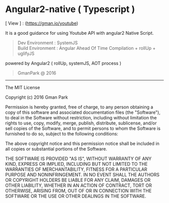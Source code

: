 # Angular2-native ( Typescript )

[ View ] : (https://gman.io/youtube)

It is a good guidance for using Youtube API with angular2 Native Script. <br>

> Dev Environment : SystemJS <br>
> Build Environment : Angular Ahead Of Time Compilation + rollUp + uglifyJS

powered by Angular2 ( rollUp, systemJS, AOT process )

> GmanPark @ 2016

* * *

The MIT License

Copyright (c) 2016 Gman Park

Permission is hereby granted, free of charge, to any person
obtaining a copy of this software and associated documentation
files (the "Software"), to deal in the Software without
restriction, including without limitation the rights to use,
copy, modify, merge, publish, distribute, sublicense, and/or sell
copies of the Software, and to permit persons to whom the
Software is furnished to do so, subject to the following
conditions:

The above copyright notice and this permission notice shall be
included in all copies or substantial portions of the Software.

THE SOFTWARE IS PROVIDED "AS IS", WITHOUT WARRANTY OF ANY KIND,
EXPRESS OR IMPLIED, INCLUDING BUT NOT LIMITED TO THE WARRANTIES
OF MERCHANTABILITY, FITNESS FOR A PARTICULAR PURPOSE AND
NONINFRINGEMENT. IN NO EVENT SHALL THE AUTHORS OR COPYRIGHT
HOLDERS BE LIABLE FOR ANY CLAIM, DAMAGES OR OTHER LIABILITY,
WHETHER IN AN ACTION OF CONTRACT, TORT OR OTHERWISE, ARISING
FROM, OUT OF OR IN CONNECTION WITH THE SOFTWARE OR THE USE OR
OTHER DEALINGS IN THE SOFTWARE.
